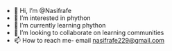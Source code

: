 - 👋 Hi, I’m @Nasifrafe
- 👀 I’m interested in phython
- 🌱 I’m currently learning phython
- 💞️ I’m looking to collaborate on learning communities 
- 📫 How to reach me- email nasifrafe229@gmail.com

<!---
Nasifrafe/Nasifrafe is a ✨ special ✨ repository because its `README.md` (this file) appears on your GitHub profile.
You can click the Preview link to take a look at your changes.
--->
